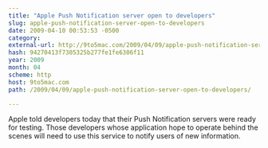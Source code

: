 ```yaml
---
title: "Apple Push Notification server open to developers"
slug: apple-push-notification-server-open-to-developers
date: 2009-04-10 00:53:53 -0500
category: 
external-url: http://9to5mac.com/2009/04/09/apple-push-notification-server-open-to-developers/
hash: 94270413f7305325b277fe1fe6306f11
year: 2009
month: 04
scheme: http
host: 9to5mac.com
path: /2009/04/09/apple-push-notification-server-open-to-developers/

---
```


Apple told developers today that their Push Notification servers were ready for testing. Those developers whose application hope to operate behind the scenes will need to use this service to notify users of new information.
